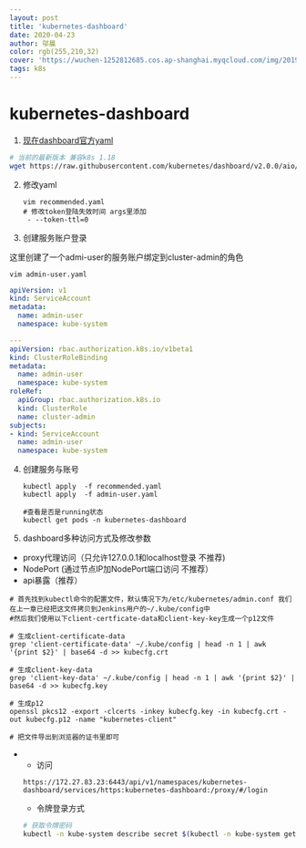 ```yaml
---
layout: post
title: 'kubernetes-dashboard'
date: 2020-04-23
author: 邬晨
color: rgb(255,210,32)
cover: 'https://wuchen-1252812685.cos.ap-shanghai.myqcloud.com/img/2019-12-04/th.jpg'
tags: k8s
---
```


# kubernetes-dashboard

1. [现在dashboard官方yaml](https://github.com/kubernetes/dashboard/releases)

~~~bash
# 当前的最新版本 兼容k8s 1.18
wget https://raw.githubusercontent.com/kubernetes/dashboard/v2.0.0/aio/deploy/recommended.yaml
~~~

2. 修改yaml

   ~~~shell
   vim recommended.yaml
   # 修改token登陆失效时间 args里添加
    - --token-ttl=0
   ~~~
   
3. 创建服务账户登录

这里创建了一个admi-user的服务账户绑定到cluster-admin的角色

~~~shell
vim admin-user.yaml
~~~

~~~yaml
apiVersion: v1
kind: ServiceAccount
metadata:
  name: admin-user
  namespace: kube-system

---
apiVersion: rbac.authorization.k8s.io/v1beta1
kind: ClusterRoleBinding
metadata:
  name: admin-user
  namespace: kube-system
roleRef:
  apiGroup: rbac.authorization.k8s.io
  kind: ClusterRole
  name: cluster-admin
subjects:
- kind: ServiceAccount
  name: admin-user
  namespace: kube-system

~~~

4. 创建服务与账号

   ```shell
   kubectl apply  -f recommended.yaml
   kubectl apply  -f admin-user.yaml
   
   #查看是否是running状态
   kubectl get pods -n kubernetes-dashboard
   ```

5. dashboard多种访问方式及修改参数

- proxy代理访问（只允许127.0.0.1和localhost登录  不推荐)
- NodePort           (通过节点IP加NodePort端口访问   不推荐）
- api暴露（推荐）

~~~
# 首先找到kubectl命令的配置文件，默认情况下为/etc/kubernetes/admin.conf 我们在上一章已经把这文件拷贝到Jenkins用户的~/.kube/config中
#然后我们使用以下client-certficate-data和client-key-key生成一个p12文件

# 生成client-certificate-data
grep 'client-certificate-data' ~/.kube/config | head -n 1 | awk '{print $2}' | base64 -d >> kubecfg.crt

# 生成client-key-data
grep 'client-key-data' ~/.kube/config | head -n 1 | awk '{print $2}' | base64 -d >> kubecfg.key

# 生成p12
openssl pkcs12 -export -clcerts -inkey kubecfg.key -in kubecfg.crt -out kubecfg.p12 -name "kubernetes-client"

# 把文件导出到浏览器的证书里即可

~~~

- - 访问

  ~~~http
  https://172.27.83.23:6443/api/v1/namespaces/kubernetes-dashboard/services/https:kubernetes-dashboard:/proxy/#/login
  ~~~

  - 令牌登录方式

  ~~~bash
  # 获取令牌密码
  kubectl -n kube-system describe secret $(kubectl -n kube-system get secret | grep admin-user | awk '{print $1}')
  ~~~
  
  


